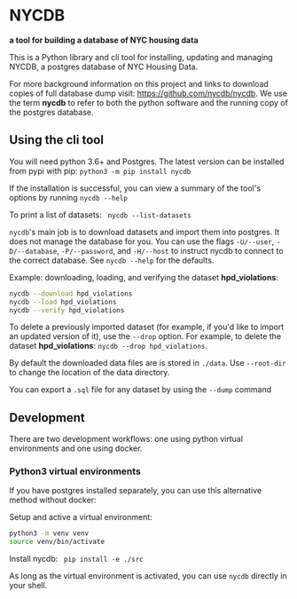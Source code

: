 # NYCDB

**a tool for building a database of NYC housing data**

This is a Python library and cli tool for installing, updating and managing NYCDB, a postgres database of NYC Housing Data.

For more background information on this project and links to download copies of full database dump visit: https://github.com/nycdb/nycdb. We use the term **nycdb** to refer to both the python software and the running copy of the postgres database.

## Using the cli tool

You will need python 3.6+ and Postgres. The latest version can be installed from pypi with pip:  `python3 -m pip install nycdb`

If the installation is successful, you can view a summary of the tool's options by running `nycdb --help`

To print a list of datasets: ` nycdb --list-datasets`

`nycdb`'s main job is to download datasets and import them into postgres. It does not manage the database for you. You can use the flags `-U/--user`, `-D/--database`, `-P/--password`, and `-H/--host` to instruct nycdb to connect to the correct database. See `nycdb --help` for the defaults.

Example: downloading, loading, and verifying the dataset **hpd_violations**:

``` sh
nycdb --download hpd_violations
nycdb --load hpd_violations
nycdb --verify hpd_violations
```

To delete a previously imported dataset (for example, if you'd like to import an updated version of it), use the `--drop` option. For example, to delete the dataset **hpd_violations**: `nycdb --drop hpd_violations`.


By default the downloaded data files are is stored in `./data`. Use `--root-dir` to change the location of the data directory.

You can export a `.sql` file for any dataset by using the `--dump` command

## Development

There are two development workflows: one using python virtual environments and one using docker.

### Python3 virtual environments

If you have postgres installed separately, you can use this alternative method without docker:

Setup and active a virtual environment:

``` sh
python3 -m venv venv
source venv/bin/activate
```

Install nycdb: ` pip install -e ./src`

As long as the virtual environment is activated, you can use `nycdb` directly in your shell.